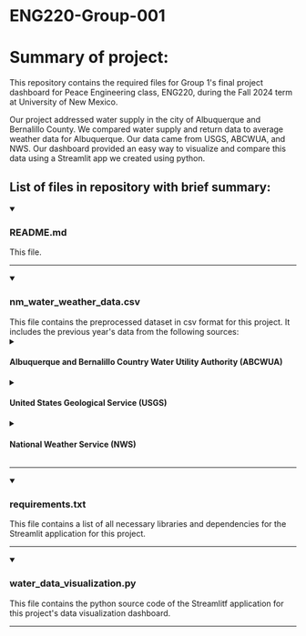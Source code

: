 # ENG220-Group-001
# Summary of project:
This repository contains the required files for Group 1's final project dashboard for Peace Engineering class, ENG220, during the Fall 2024 term at University of New Mexico.

Our project addressed water supply in the city of Albuquerque and Bernalillo County. We compared water supply and return data to average weather data for Albuquerque. Our data came from USGS, ABCWUA, and NWS. Our dashboard provided an easy way to visualize and compare this data using a Streamlit app we created using python.

## List of files in repository with brief summary:
<details open>
<summary><h3>README.md</h3></summary>

This file.
</details>

___
<details open>
<summary><h3>nm_water_weather_data.csv</h3></summary>
This file contains the preprocessed dataset in csv format for this project. It includes the previous year's data from the following sources:

<details>
<summary><h4>Albuquerque and Bernalillo Country Water Utility Authority (ABCWUA)</h4></summary>

[https://diversionmeter.abcwua.org/Diversion/Home/DiversionMeter](https://diversionmeter.abcwua.org/Diversion/Home/DiversionMeter)

This is the ABCWUA's website containing diversion and recharge data for the San Juan-Chama Drinking Water Project.
</details>

<details>
<summary><h4>United States Geological Service (USGS)</h4></summary>

[https://waterdata.usgs.gov/monitoring-location/08329918/#dataTypeId=continuous-00065-0&period=P7D&showMedian=false](https://waterdata.usgs.gov/monitoring-location/08329918/#dataTypeId=continuous-00065-0&period=P7D&showMedian=false)

[https://waterdata.usgs.gov/monitoring-location/08330875/#dataTypeId=continuous-00065-0&period=P7D&showMedian=false](https://waterdata.usgs.gov/monitoring-location/08330875/#dataTypeId=continuous-00065-0&period=P7D&showMedian=false)

These are the USGS's websites for water level readings of the Rio Grande at the Alameda Bridge and Isleta Lakes respectively.
</details>

<details>
<summary><h4>National Weather Service (NWS)</h4></summary>

[https://www.weather.gov/wrh/climate?wfo=abq](https://www.weather.gov/wrh/climate?wfo=abq)

This is the NWS's page for historical weather data near Albuquerque, New Mexico.
</details>
</details>

___
<details open>
<summary><h3>requirements.txt</h3></summary>
This file contains a list of all necessary libraries and dependencies for the Streamlit application for this project.
</details>

___
<details open>
<summary><h3>water_data_visualization.py</h3></summary>
This file contains the python source code of the Streamlitf application for this project's data visualization dashboard.
</details>

___
